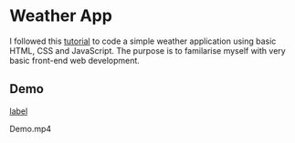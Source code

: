 # Weather App 

I followed this [tutorial](https://www.youtube.com/watch?v=iILFBGm_I9M&t=507s) to code a simple weather application using basic HTML, CSS and JavaScript. The purpose is to familarise myself with very basic front-end web development.

## Demo

[label](images/Demo.mp4)

Demo.mp4



